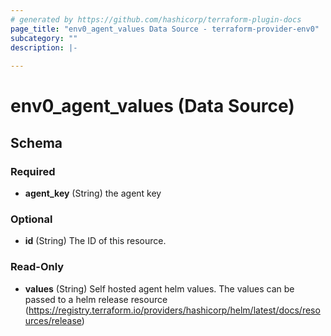 ```yaml
---
# generated by https://github.com/hashicorp/terraform-plugin-docs
page_title: "env0_agent_values Data Source - terraform-provider-env0"
subcategory: ""
description: |-
  
---
```


# env0_agent_values (Data Source)





<!-- schema generated by tfplugindocs -->
## Schema

### Required

- **agent_key** (String) the agent key

### Optional

- **id** (String) The ID of this resource.

### Read-Only

- **values** (String) Self hosted agent helm values. The values can be passed to a helm release resource (https://registry.terraform.io/providers/hashicorp/helm/latest/docs/resources/release)


